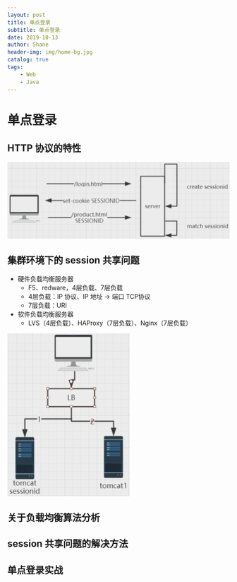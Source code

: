 ```yaml
---
layout: post
title: 单点登录
subtitle: 单点登录
date: 2019-10-13
author: Shane
header-img: img/home-bg.jpg
catalog: true
tags:
    - Web
    - Java
---
```


# 单点登录



## HTTP 协议的特性

<img src="/img/单点登录.assets/image-20191013130034070.png" alt="image-20191013130034070" style="zoom:50%;" />



## 集群环境下的 session 共享问题

- 硬件负载均衡服务器
  - F5、redware，4层负载、7层负载
  - 4层负载：IP 协议、IP 地址 -> 端口 TCP协议
  - 7层负载：URI
- 软件负载均衡服务器
  - LVS（4层负载）、HAProxy（7层负载）、Nginx（7层负载）



<img src="/img/单点登录.assets/image-20191013130100779.png" alt="image-20191013130100779" style="zoom:50%;" />



## 关于负载均衡算法分析





## session 共享问题的解决方法





## 单点登录实战

 















